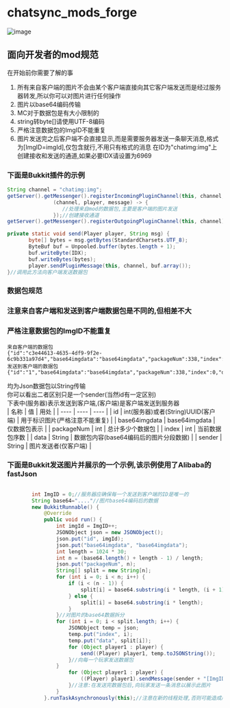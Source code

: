 # chatsync_mods_forge

![image](https://user-images.githubusercontent.com/42534870/225544104-319af1df-fcd4-410e-a280-da66d39081bb.png)

## 面向开发者的mod规范
在开始前你需要了解的事  
1. 所有来自客户端的图片不会由某个客户端直接向其它客户端发送而是经过服务器转发,所以你可以对图片进行任何操作
1. 图片以base64编码传输
1. MC对于数据包是有大小限制的  
1. string转byte[]请使用UTF-8编码
1. 严格注意数据包的ImgID不能重复
1. 图片发送完之后客户端不会直接显示,而是需要服务器发送一条聊天消息,格式为[ImgID=imgId],仅包含就行,不用只有格式的消息
在ID为"chatimg:img"上创建接收和发送的通道,如果必要IDX请设置为6969

### 下面是Bukkit插件的示例

 ```java
String channel = "chatimg:img";
getServer().getMessenger().registerIncomingPluginChannel(this, channel,
                (channel, player, message) -> {
                   //处理来自mod的数据包,主要是客户端的图片发送
                });//创建接收通道
getServer().getMessenger().registerOutgoingPluginChannel(this, channel);//创建发送通道

private static void send(Player player, String msg) {
        byte[] bytes = msg.getBytes(StandardCharsets.UTF_8);
        ByteBuf buf = Unpooled.buffer(bytes.length + 1);
        buf.writeByte(IDX);
        buf.writeBytes(bytes);
        player.sendPluginMessage(this, channel, buf.array());
}//调用此方法向客户端发送数据包
```
### 数据包规范
### 注意来自客户端和发送到客户端数据包是不同的,但相差不大
### 严格注意数据包的ImgID不能重复
```
来自客户端的数据包
{"id":"c3e44613-4635-4df9-9f2e-6c9b331a97d4","base64imgdata":"base64imgdata","packageNum":338,"index":0,"data":"******","sender":"Dev"}
发送到客户端的数据包
{"id":"1","base64imgdata":"base64imgdata","packageNum":338,"index":0,"data":"******"}
```
均为Json数据包以String传输  
你可以看出二者区别只是一个sender(当然id有一定区别)  
下表中(服务器)表示发送到客户端,(客户端)是客户端发送到服务器  
|  名称   | 值  | 用处 |
|  ----  | ----  | ---- |
| id  | int(服务器)或者(String)UUID(客户端) | 用于标识图片(严格注意不能重复) |
| base64imgdata  | base64imgdata | 仅数据包表示 |
|  packageNum  | int  | 总计多少个数据包 |
|  index  | int  | 当前数据包序数 |
|  data  | String  | 数据包内容(base64编码后的图片分段数据) |
|  sender  | String  | 图片发送者(仅客户端) |
### 下面是Bukkit发送图片并展示的一个示例,该示例使用了Alibaba的fastJson
```java

        int ImgID = 0;//服务器应确保每一个发送到客户端的ID是唯一的
        String base64="...."//图片base64编码后的数据
        new BukkitRunnable() {
            @Override
            public void run() {
                int imgId = ImgID++;
                JSONObject json = new JSONObject();
                json.put("id", imgId);
                json.put("base64imgdata", "base64imgdata");
                int length = 1024 * 30;
                int n = (base64.length() + length - 1) / length; 
                json.put("packageNum", n);
                String[] split = new String[n];
                for (int i = 0; i < n; i++) {
                    if (i < (n - 1)) {
                        split[i] = base64.substring(i * length, (i + 1) * length);
                    } else {
                        split[i] = base64.substring(i * length);
                    }
                }//对图片的base64数据拆分
                for (int i = 0; i < split.length; i++) {
                    JSONObject temp = json;
                    temp.put("index", i);
                    temp.put("data", split[i]);
                    for (Object player1 : player) {
                        send((Player) player1, temp.toJSONString());
                    }//向每一个玩家发送数据包
                }
                    for (Object player1 : player) {
                        ((Player) player1).sendMessage(sender + "[ImgID=" + imgId + "]");
                    }//注意:在发送完数据包后,向玩家发送一条消息以展示此图片
                }
            }.runTaskAsynchronously(this);//注意在新的线程处理,否则可能造成严重卡顿
```
